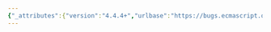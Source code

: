 ```yaml
---
{"_attributes":{"version":"4.4.4+","urlbase":"https://bugs.ecmascript.org/","maintainer":"dherman@mozilla.com"},"bug":{"bug_id":238,"creation_ts":"2011-12-19 15:53:00 -0800","short_desc":"Coverage: Double-check that we have coverage for all of Annex F (Technically Significant Corrections and Clarifications in the 5.1 Edition)","delta_ts":"2012-01-13 09:06:50 -0800","product":"Test262","component":"ECMA-262 Tests","version":"unspecified","rep_platform":"All","op_sys":"All","bug_status":"CONFIRMED","priority":"Normal","bug_severity":"normal","everconfirmed":true,"reporter":{"uid":"dfugate","name":"Dave Fugate"},"assigned_to":{"uid":"dfugate","name":"Dave Fugate"},"long_desc":{"commentid":525,"comment_count":0,"who":{"uid":"dfugate","name":"Dave Fugate"},"bug_when":"2011-12-19 15:53:29 -0800","thetext":"I'm personally aware of several items called out in Annex F being covered, but much of the rest of Annex F predates my time with the TC39 working group.  Best to double-check this."}}}
---
```

